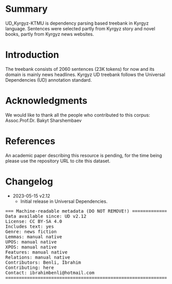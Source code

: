 # Summary
UD_Kyrgyz-KTMU is dependency parsing based treebank in Kyrgyz language. Sentences were selected
partly from Kyrgyz story and novel books, partly from Kyrgyz news websites.

# Introduction
The treebank consists of 2060 sentences (23K tokens) for now and its domain is mainly news headlines.
Kyrgyz UD treebank follows the Universal Dependencies (UD) annotation standard.

# Acknowledgments
We would like to thank all the people who contributed to this corpus: Assoc.Prof.Dr. Bakyt Sharshembaev

# References
An academic paper describing this resource is pending, for the time being please use the repository URL to cite this dataset.

# Changelog

* 2023-05-15 v2.12
  * Initial release in Universal Dependencies.


<pre>
=== Machine-readable metadata (DO NOT REMOVE!) ================================
Data available since: UD v2.12
License: CC BY-SA 4.0
Includes text: yes
Genre: news fiction
Lemmas: manual native
UPOS: manual native
XPOS: manual native
Features: manual native
Relations: manual native
Contributors: Benli, İbrahim
Contributing: here
Contact: ibrahimbenli@hotmail.com
===============================================================================
</pre>
